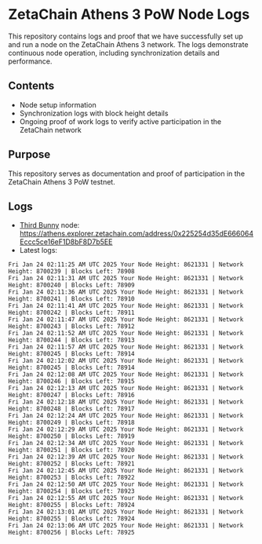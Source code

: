 # ZetaChain Athens 3 PoW Node Logs
This repository contains logs and proof that we have successfully set up and run a node on the ZetaChain Athens 3 network. The logs demonstrate continuous node operation, including synchronization details and performance.

## Contents
- Node setup information
- Synchronization logs with block height details
- Ongoing proof of work logs to verify active participation in the ZetaChain network

## Purpose
This repository serves as documentation and proof of participation in the ZetaChain Athens 3 PoW testnet.

## Logs

- [Third Bunny](https://thirdbunny.xyz/) node: https://athens.explorer.zetachain.com/address/0x225254d35dE666064Eccc5ce16eF1D8bF8D7b5EE
- Latest logs:
```
Fri Jan 24 02:11:25 AM UTC 2025 Your Node Height: 8621331 | Network Height: 8700239 | Blocks Left: 78908
Fri Jan 24 02:11:31 AM UTC 2025 Your Node Height: 8621331 | Network Height: 8700240 | Blocks Left: 78909
Fri Jan 24 02:11:36 AM UTC 2025 Your Node Height: 8621331 | Network Height: 8700241 | Blocks Left: 78910
Fri Jan 24 02:11:41 AM UTC 2025 Your Node Height: 8621331 | Network Height: 8700242 | Blocks Left: 78911
Fri Jan 24 02:11:47 AM UTC 2025 Your Node Height: 8621331 | Network Height: 8700243 | Blocks Left: 78912
Fri Jan 24 02:11:52 AM UTC 2025 Your Node Height: 8621331 | Network Height: 8700244 | Blocks Left: 78913
Fri Jan 24 02:11:57 AM UTC 2025 Your Node Height: 8621331 | Network Height: 8700245 | Blocks Left: 78914
Fri Jan 24 02:12:02 AM UTC 2025 Your Node Height: 8621331 | Network Height: 8700245 | Blocks Left: 78914
Fri Jan 24 02:12:08 AM UTC 2025 Your Node Height: 8621331 | Network Height: 8700246 | Blocks Left: 78915
Fri Jan 24 02:12:13 AM UTC 2025 Your Node Height: 8621331 | Network Height: 8700247 | Blocks Left: 78916
Fri Jan 24 02:12:18 AM UTC 2025 Your Node Height: 8621331 | Network Height: 8700248 | Blocks Left: 78917
Fri Jan 24 02:12:24 AM UTC 2025 Your Node Height: 8621331 | Network Height: 8700249 | Blocks Left: 78918
Fri Jan 24 02:12:29 AM UTC 2025 Your Node Height: 8621331 | Network Height: 8700250 | Blocks Left: 78919
Fri Jan 24 02:12:34 AM UTC 2025 Your Node Height: 8621331 | Network Height: 8700251 | Blocks Left: 78920
Fri Jan 24 02:12:39 AM UTC 2025 Your Node Height: 8621331 | Network Height: 8700252 | Blocks Left: 78921
Fri Jan 24 02:12:45 AM UTC 2025 Your Node Height: 8621331 | Network Height: 8700253 | Blocks Left: 78922
Fri Jan 24 02:12:50 AM UTC 2025 Your Node Height: 8621331 | Network Height: 8700254 | Blocks Left: 78923
Fri Jan 24 02:12:55 AM UTC 2025 Your Node Height: 8621331 | Network Height: 8700255 | Blocks Left: 78924
Fri Jan 24 02:13:01 AM UTC 2025 Your Node Height: 8621331 | Network Height: 8700255 | Blocks Left: 78924
Fri Jan 24 02:13:06 AM UTC 2025 Your Node Height: 8621331 | Network Height: 8700256 | Blocks Left: 78925
```
